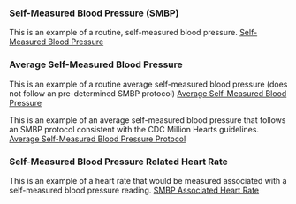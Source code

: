 ### Self-Measured Blood Pressure (SMBP)

This is an example of a routine, self-measured blood pressure.
[Self-Measured Blood Pressure](Observation-SelfMeasuredBloodPressure-example.html)

### Average Self-Measured Blood Pressure

This is an example of a routine average self-measured blood pressure (does not follow an pre-determined SMBP protocol)
[Average Self-Measured Blood Pressure](Observation-AverageSMBP-example.html)

This is an example of an average self-measured blood pressure that follows an SMBP protocol consistent with the CDC Million Hearts guidelines.
[Average Self-Measured Blood Pressure Protocol](Observation-AverageSMBP-Protocol-example.html)

### Self-Measured Blood Pressure Related Heart Rate

This is an example of a heart rate that would be measured associated with a self-measured blood pressure reading.
[SMBP Associated Heart Rate](Observation-SMBP-Associated-HeartRate-example.html)
